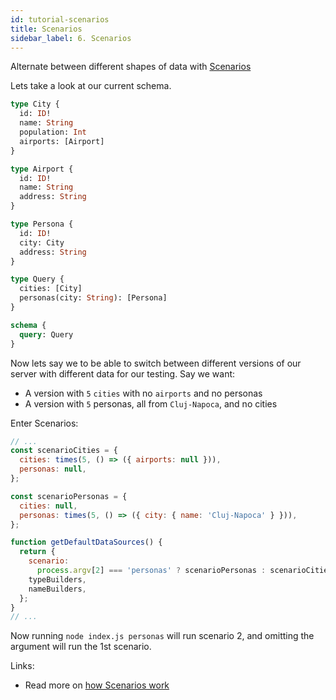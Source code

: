 ```yaml
---
id: tutorial-scenarios
title: Scenarios
sidebar_label: 6. Scenarios
---
```


Alternate between different shapes of data with [Scenarios](/graphql-kimera/docs/scenarios)

Lets take a look at our current schema.

```graphql
type City {
  id: ID!
  name: String
  population: Int
  airports: [Airport]
}

type Airport {
  id: ID!
  name: String
  address: String
}

type Persona {
  id: ID!
  city: City
  address: String
}

type Query {
  cities: [City]
  personas(city: String): [Persona]
}

schema {
  query: Query
}
```

Now lets say we to be able to switch between different versions of our server with different data for our testing. Say we want:

- A version with `5` `cities` with no `airports` and no personas
- A version with `5` personas, all from `Cluj-Napoca`, and no cities

Enter Scenarios:

```javascript
// ...
const scenarioCities = {
  cities: times(5, () => ({ airports: null })),
  personas: null,
};

const scenarioPersonas = {
  cities: null,
  personas: times(5, () => ({ city: { name: 'Cluj-Napoca' } })),
};

function getDefaultDataSources() {
  return {
    scenario:
      process.argv[2] === 'personas' ? scenarioPersonas : scenarioCities,
    typeBuilders,
    nameBuilders,
  };
}
// ...
```

Now running `node index.js personas` will run scenario 2, and omitting the argument will run the 1st scenario.

Links:

- Read more on [how Scenarios work](/graphql-kimera/docs/scenarios)
